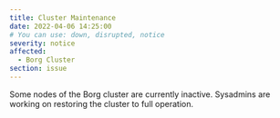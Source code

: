 ```yaml
---
title: Cluster Maintenance
date: 2022-04-06 14:25:00
# You can use: down, disrupted, notice
severity: notice
affected:
  - Borg Cluster
section: issue
---
```


Some nodes of the Borg cluster are currently inactive. Sysadmins are working on restoring the cluster to full operation.

